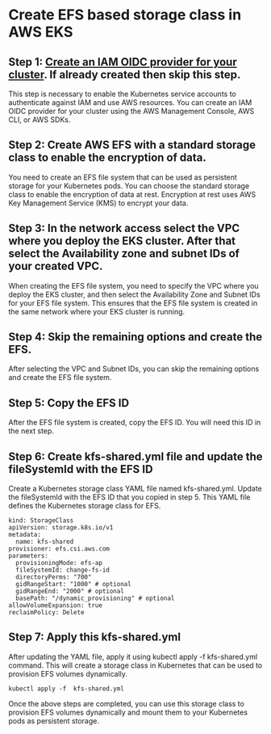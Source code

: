 # Create EFS based storage class in AWS EKS

## Step 1: [Create an IAM OIDC provider for your cluster](https://docs.aws.amazon.com/eks/latest/userguide/enable-iam-roles-for-service-accounts.html). If already created then skip this step.

This step is necessary to enable the Kubernetes service accounts to authenticate against IAM and use AWS resources. You can create an IAM OIDC provider for your cluster using the AWS Management Console, AWS CLI, or AWS SDKs.

## Step 2: Create AWS EFS with a standard storage class to enable the encryption of data. 

You need to create an EFS file system that can be used as persistent storage for your Kubernetes pods. You can choose the standard storage class to enable the encryption of data at rest. Encryption at rest uses AWS Key Management Service (KMS) to encrypt your data.

## Step 3: In the network access select the VPC where you deploy the EKS cluster. After that select the Availability zone and subnet IDs of your created VPC. 

When creating the EFS file system, you need to specify the VPC where you deploy the EKS cluster, and then select the Availability Zone and Subnet IDs for your EFS file system. This ensures that the EFS file system is created in the same network where your EKS cluster is running.

## Step 4: Skip the remaining options and create the EFS.

After selecting the VPC and Subnet IDs, you can skip the remaining options and create the EFS file system.

## Step 5: Copy the EFS ID

After the EFS file system is created, copy the EFS ID. You will need this ID in the next step.

## Step 6: Create kfs-shared.yml file and update the fileSystemId with the EFS ID

Create a Kubernetes storage class YAML file named kfs-shared.yml. Update the fileSystemId with the EFS ID that you copied in step 5. This YAML file defines the Kubernetes storage class for EFS.

```
kind: StorageClass
apiVersion: storage.k8s.io/v1
metadata:
  name: kfs-shared
provisioner: efs.csi.aws.com
parameters:
  provisioningMode: efs-ap
  fileSystemId: change-fs-id
  directoryPerms: "700"
  gidRangeStart: "1000" # optional
  gidRangeEnd: "2000" # optional
  basePath: "/dynamic_provisioning" # optional
allowVolumeExpansion: true
reclaimPolicy: Delete
```

## Step 7: Apply this kfs-shared.yml

After updating the YAML file, apply it using kubectl apply -f kfs-shared.yml command. This will create a storage class in Kubernetes that can be used to provision EFS volumes dynamically.

```
kubectl apply -f  kfs-shared.yml
```

Once the above steps are completed, you can use this storage class to provision EFS volumes dynamically and mount them to your Kubernetes pods as persistent storage.